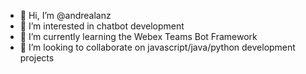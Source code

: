 - 👋 Hi, I’m @andrealanz
- 👀 I’m interested in chatbot development
- 🌱 I’m currently learning the Webex Teams Bot Framework
- 💞️ I’m looking to collaborate on javascript/java/python development projects

<!---
andrealanz/andrealanz is a ✨ special ✨ repository because its `README.md` (this file) appears on your GitHub profile.
You can click the Preview link to take a look at your changes.
--->
